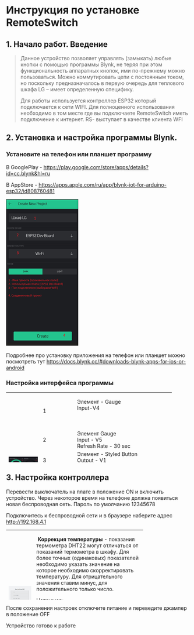 <h1>Инструкция по установке RemoteSwitch</h1>
<h2>1. Начало работ. Введение</h2>
<blockquote>
<p>Данное устройство позволяет управлять (замыкать) любые кнопки с помощью программы Blynk, не теряя при этом функциональность аппаратных кнопок, ими по-прежнему можно пользоваться. Можно коммутировать цепи с постоянным током, но поскольку предназначалось в первую очередь для теплового шкафа LG &ndash; имеет определенную специфику.</p>
<p>Для работы используется контроллер ESP32 который подключается к сети WIFI. Для полноценного использования необходимо в том месте где вы подключаете RemoteSwitch иметь подключение к интернет. RS- выступает в качестве клиента WFI</p>
</blockquote>

<h2>2. Установка и настройка программы Blynk.</h2>

<h3>Установите на телефон или планшет программу</h3>

В GooglePlay - https://play.google.com/store/apps/details?id=cc.blynk&hl=ru

В AppStore - https://apps.apple.com/ru/app/blynk-iot-for-arduino-esp32/id808760481

![Image alt](https://github.com/askkostya/RemoteSwitch/raw/master/docs/RemoteSwitchDoc1.png)

Подробнее про установку приложения на телефон или планшет можно посмотреть тут
https://docs.blynk.cc/#downloads-blynk-apps-for-ios-or-android

<h3> Настройка интерфейса программы </h3>

<table style="height: 191px; width: 516px;">
<tbody>
<tr>
<td style="width: 80px;" rowspan="7"><img src="https://github.com/askkostya/RemoteSwitch/raw/master/docs/BlynkButton.jpg" /></td>
<td style="width: 80px; border-color: #36383c;">1</td>
<td style="width: 207px; border-color: #36383c;">
<p>Элемент - Gauge<br />Input-V4<br /><br /><br /></p>
</td>
<td style="width: 32px;">&nbsp;</td>
</tr>
<tr>
<td style="border-color: #36383c;">2</td>
<td style="border-color: #36383c;">Элемент Gauge<br />Input - V5<br />Refresh Rate - 30 sec</td>
<td style="width: 32px;">&nbsp;</td>
</tr>
<tr>
<td style="border-color: #36383c;">3</td>
<td style="border-color: #36383c;">Элемент - Styled Button<br />Output - V1<br />Mode - Switch</td>
<td style="width: 32px;">&nbsp;</td>
</tr>
<tr>
<td style="border-color: #36383c;">4</td>
<td style="border-color: #36383c;">Элемент - Styled Button<br />Output - V10<br />Mode - Switch</td>
<td style="width: 32px;">&nbsp;</td>
</tr>
<tr>
<td style="border-color: #36383c;">5</td>
<td style="border-color: #36383c;">
<p>Элемент - Styled Button<br />Output - V2<br />Mode - Switch</p>
</td>
<td style="width: 32px;">&nbsp;</td>
</tr>
<tr>
<td style="border-color: #36383c;">6</td>
<td style="border-color: #36383c;">Элемент - Styled Button<br />Output - V0<br />Mode - Switch</td>
<td style="width: 32px;">&nbsp;</td>
</tr>
<tr>
<td style="border-color: #36383c;">7</td>
<td style="border-color: #36383c;">Элемент - Segment Switch<br />Output - V3<br />1 - Нагрев<br />2 - Вентилятор&nbsp;</td>
<td style="width: 32px;">&nbsp;</td>
</tr>
</tbody>
</table>

<h2>3. Настройка контроллера</h2>

Перевести выключатель на плате в положение ON и включить устройство. Через некоторое время на телефоне должна появиться новая беспроводная сеть. Пароль по умолчанию 12345678

Подключитесь к беспроводной сети и в браузере наберите адрес http://192.168.4.1

<table style="height: 191px; width: 694px;">
<tbody>
<tr>
<td style="width: 62px;"><img src="https://github.com/askkostya/RemoteSwitch/raw/master/docs/Portal.JPG" alt="" /></td>
<td style="width: 286px; border-color: #36383c;">
<p>&nbsp;<strong>Коррекция температуры</strong> - показания термометра DHT22 могут отличаться от показаний термометра в шкафу. Для более точных (одинаковых) показателей необходимо указать значение на которое необходимо скорректировать температуру. Для отрицательного значения ставим минус, для положительного только число.</p>
<p>Например:<br />2 - будет добавлено к значению с термометра</p>
<p>-2 отнять два градуса от значения с термометра</p>
<p><strong>Температура при включении</strong> - стартовая температура до которой идет нагрев при включении шкафа</p>
<p><strong>Максимальная температура</strong> - максимально возможная температура поддерживаемая шкафом.</p>
</td>
</tr>
</tbody>
</table>

После сохранения настроек отключите питание и переведите джампер в положение OFF

Устройство готово к работе
